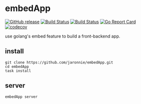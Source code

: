 # embedApp

[![GitHub release](https://img.shields.io/github/release/jaronnie/embedApp.svg?style=flat-square)](https://github.com/jaronnie/embedApp/releases/latest)
[![Build Status](https://img.shields.io/github/actions/workflow/status/jaronnie/embedApp/ci.yaml?branch=main&label=embedApp-golint&logo=github&style=flat-square)](https://github.com/jaronnie/embedApp/actions?query=workflow%3AembedApp-golint)
[![Build Status](https://img.shields.io/github/actions/workflow/status/jaronnie/embedApp/ci.yaml?branch=main&label=goreleaser-embedApp&logo=github&style=flat-square)](https://github.com/jaronnie/embedApp/actions?query=workflow%3Agoreleaser-embedApp)
[![Go Report Card](https://goreportcard.com/badge/github.com/jaronnie/embedApp?style=flat-square)](https://goreportcard.com/report/github.com/jaronnie/embedApp)
[![codecov](https://img.shields.io/codecov/c/github/jaronnie/embedApp?logo=codecov&style=flat-square)](https://codecov.io/gh/jaronnie/embedApp)

use golang's embed feature to build a front-backend app.

## install

```shell
git clone https://github.com/jaronnie/embedApp.git
cd embedApp
task install
```

## server

```shell
embedApp server
```

